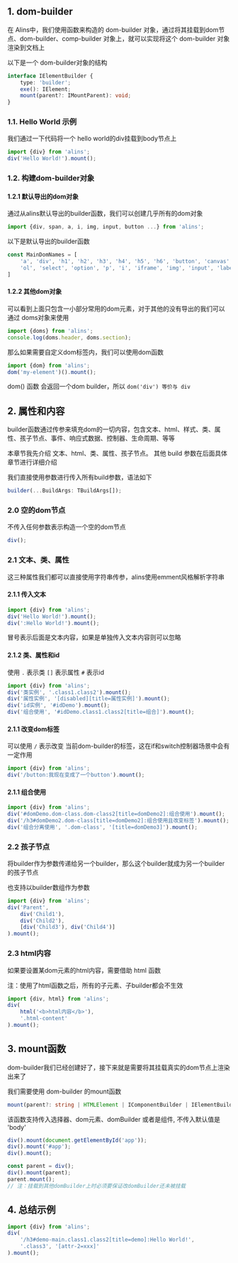 <!--
 * @Author: chenzhongsheng
 * @Date: 2022-11-05 10:50:46
 * @Description: Coding something
 * @LastEditors: chenzhongsheng
 * @LastEditTime: 2022-11-05 21:17:51
-->
## 1. dom-builder

在 Alins中，我们使用函数来构造的 dom-builder 对象，通过将其挂载到dom节点、dom-builder、comp-builder 对象上，就可以实现将这个 dom-builder 对象渲染到文档上

以下是一个 dom-builder对象的结构

```ts
interface IElementBuilder {
    type: 'builder';
    exe(): IElement;
    mount(parent?: IMountParent): void;
}
```

### 1.1. Hello World 示例

我们通过一下代码将一个 hello world的div挂载到body节点上

<code-runner title='dom示例'></code-runner>

```js
import {div} from 'alins';
div('Hello World!').mount();
```

### 1.2. 构建dom-builder对象

#### 1.2.1 默认导出的dom对象

通过从alins默认导出的builder函数，我们可以创建几乎所有的dom对象

```js
import {div, span, a, i, img, input, button ...} from 'alins';
```

以下是默认导出的builder函数

```js
const MainDomNames = [
    'a', 'div', 'h1', 'h2', 'h3', 'h4', 'h5', 'h6', 'button', 'canvas', 'code', 'pre', 'table', 'th', 'td', 'tr', 'video', 'audio',
    'ol', 'select', 'option', 'p', 'i', 'iframe', 'img', 'input', 'label', 'ul', 'li', 'span', 'textarea', 'form', 'br', 'tbody'
]
```

#### 1.2.2 其他dom对象

可以看到上面只包含一小部分常用的dom元素，对于其他的没有导出的我们可以通过 doms对象来使用

```js
import {doms} from 'alins';
console.log(doms.header, doms.section);
```

那么如果需要自定义dom标签内，我们可以使用dom函数

```js
import {dom} from 'alins';
dom('my-element')().mount();
```

dom() 函数 会返回一个dom builder，所以 `dom('div') 等价与 div`

## 2. 属性和内容

builder函数通过传参来填充dom的一切内容，包含文本、html、样式、类、属性、孩子节点、事件、响应式数据、控制器、生命周期、等等

本章节我先介绍 文本、html、类、属性、孩子节点。 其他 build 参数在后面具体章节进行详细介绍

我们直接使用参数进行传入所有build参数，语法如下

```ts
builder(...BuildArgs: TBuildArgs[]);
```

### 2.0 空的dom节点

不传入任何参数表示构造一个空的dom节点

```js
div();
```

### 2.1 文本、类、属性

这三种属性我们都可以直接使用字符串传参，alins使用emment风格解析字符串

#### 2.1.1 传入文本

<code-runner title='文本'></code-runner>

```js
import {div} from 'alins';
div('Hello World!').mount();
div(':Hello World!').mount();
```

冒号表示后面是文本内容，如果是单独传入文本内容则可以忽略

#### 2.1.2 类、属性和id

使用 `.` 表示类 `[]` 表示属性 `#` 表示id

<code-runner/>

```js
import {div} from 'alins';
div('类实例', '.class1.class2').mount();
div('属性实例', '[disabled][title=属性实例]').mount();
div('id实例', '#idDemo').mount();
div('组合使用', '#idDemo.class1.class2[title=组合]').mount();
```

#### 2.1.1 改变dom标签

可以使用 `/` 表示改变 当前dom-builder的标签，这在if和switch控制器场景中会有一定作用

<code-runner />

```js
import {div} from 'alins';
div('/button:我现在变成了一个button').mount();
```

#### 2.1.1 组合使用

<code-runner />

```js
import {div} from 'alins';
div('#domDemo.dom-class.dom-class2[title=domDemo2]:组合使用').mount();
div('/h3#domDemo2.dom-class[title=domDemo2]:组合使用且改变标签').mount();
div('组合分离使用', '.dom-class', '[title=domDemo3]').mount();
```

### 2.2 孩子节点

将builder作为参数传递给另一个builder，那么这个builder就成为另一个builder的孩子节点

也支持以builder数组作为参数

<code-runner title='文本'></code-runner>

```js
import {div} from 'alins';
div('Parent',
    div('Child1'),
    div('Child2'),
    [div('Child3'), div('Child4')]
).mount();
```

### 2.3 html内容

如果要设置某dom元素的html内容，需要借助 html 函数

注：使用了html函数之后，所有的子元素、子builder都会不生效


<code-runner title='html函数'></code-runner>

```js
import {div, html} from 'alins';
div(
    html('<b>html内容</b>'),
    '.html-content'
).mount();
```


## 3. mount函数

dom-builder我们已经创建好了，接下来就是需要将其挂载真实的dom节点上渲染出来了

我们需要使用 dom-builder 的mount函数

```ts
mount(parent?: string | HTMLElement | IComponentBuilder | IElementBuilder): void;
```

该函数支持传入选择器、dom元素、domBuilder 或者是组件, 不传入默认值是 'body'

```js
div().mount(document.getElementById('app'));
div().mount('#app');
div().mount();

const parent = div();
div().mount(parent); 
parent.mount(); 
// 注：挂载到其他domBuilder上时必须要保证改domBuilder还未被挂载
```

## 4. 总结示例

<code-runner />

```js
import {div} from 'alins';
div(
    '/h3#demo-main.class1.class2[title=demo]:Hello World!',
    '.class3', '[attr-2=xxx]'
).mount();
```